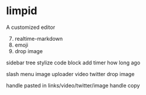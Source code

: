# limpid
A customized editor

7. realtime-markdown
8. emoji
12. drop image


sidebar tree
stylize code block
add timer how long ago

slash menu
image uploader
video 
twitter
drop image

handle pasted in links/video/twitter/image
handle copy
